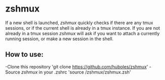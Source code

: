 # zshmux

If a new shell is launched, *zshmux* quickly checks if there are any tmux sessions, or if the current shell is already in a tmux instance.
If you are not already in a tmux session *zshmux* will ask if you want to attach a currently running session, or make a new session in the shell.

## How to use:
-Clone this repository
    'git clone https://github.com/huboles/zshmux'
-Source *zshmux* in your .zshrc
    'source <path-to-zshmux>/zshmux/zshmux.zsh'
